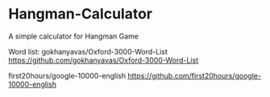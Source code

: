 # Hangman-Calculator
A simple calculator for Hangman Game

Word list:
gokhanyavas/Oxford-3000-Word-List
https://github.com/gokhanyavas/Oxford-3000-Word-List

first20hours/google-10000-english
https://github.com/first20hours/google-10000-english
